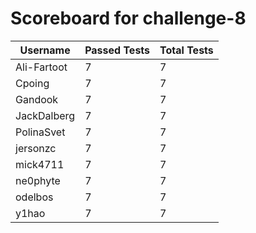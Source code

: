 # Scoreboard for challenge-8
| Username   | Passed Tests | Total Tests |
|------------|--------------|-------------|
| Ali-Fartoot | 7 | 7 |
| Cpoing | 7 | 7 |
| Gandook | 7 | 7 |
| JackDalberg | 7 | 7 |
| PolinaSvet | 7 | 7 |
| jersonzc | 7 | 7 |
| mick4711 | 7 | 7 |
| ne0phyte | 7 | 7 |
| odelbos | 7 | 7 |
| y1hao | 7 | 7 |
